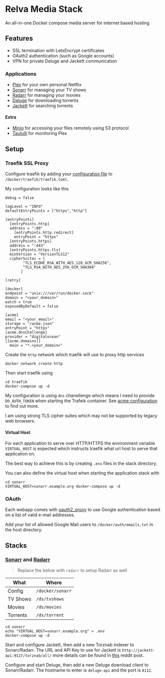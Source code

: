 # Relva Media Stack

An all-in-one Docker compose media server for internet based hosting

## Features

  - SSL termination with LetsEncrypt certificates
  - OAuth2 authentication (such as Google accounts)
  - VPN for private Deluge and Jackett communication
  

### Applications

  - [Plex](https://hub.docker.com/r/plexinc/pms-docker/) for your own personal Netflix
  - [Sonarr](#sonarr-and-radarr) for managing your TV shows
  - [Radarr](#sonarr-and-radarr) for managing your movies
  - [Deluge](https://hub.docker.com/r/linuxserver/deluge/) for downloading torrents
  - [Jackett](https://hub.docker.com/r/linuxserver/jackett/) for searching torrents
  
#### Extra

  - [Minio](https://www.minio.io/) for accessing your files remotely using S3 protocol
  - [Tautulli](https://hub.docker.com/r/linuxserver/tautulli/) for monitoring Plex


## Setup

### Traefik SSL Proxy

Configure traefik by adding your [configuration file](https://docs.traefik.io/basics/) to `/docker/traefik/traefik.toml`.

My configuration looks like this

```
debug = false

logLevel = "INFO"
defaultEntryPoints = ["https","http"]

[entryPoints]
  [entryPoints.http]
  address = ":80"
    [entryPoints.http.redirect]
    entryPoint = "https"
  [entryPoints.https]
  address = ":443"
  [entryPoints.https.tls]
  minVersion = "VersionTLS12"
  cipherSuites = [
        "TLS_ECDHE_RSA_WITH_AES_128_GCM_SHA256",
        "TLS_RSA_WITH_AES_256_GCM_SHA384"
       ]

[retry]

[docker]
endpoint = "unix:///var/run/docker.sock"
domain = "<your_domain>"
watch = true
exposedByDefault = false

[acme]
email = "<your_email>"
storage = "/acme.json"
entryPoint = "https"
[acme.dnsChallenge]
provider = "digitalocean"
[[acme.domains]]
  main = "*.<your_domain>"
```

Create the `http` network which traefik will use to proxy http services

```
docker network create http
```

Then start traefik using

```
cd traefik
docker-compose up -d
```

My configuration is using `dns` chanellenge which means I need to provide `DO_AUTH_TOKEN` when starting the Trafeik container. 
See [acme configuration](https://docs.traefik.io/configuration/acme/) to find out more.

I am using strong TLS cipher suites which may not be supported by legacy web browsers.

#### Virtual Host

For each application to serve over HTTP/HTTPS the environment variable `VIRTUAL_HOST` is expected which instructs traefik what url host to serve that application on.

The best way to achieve this is by creating `.env` files in the stack directory.

You can also define the virtual host when starting the application stack with

```
cd sonarr
VIRTUAL_HOST=sonarr.example.org docker-compose up -d
```

### OAuth

Each webapp comes with [oauth2_proxy](https://github.com/pusher/oauth2_proxy) to use Google authentication based on a list of valid e-mail addresses. 

Add your list of allowed Google Mail users to `/docker/auth/emails.txt` in the host directory.


## Stacks

### [Sonarr](https://hub.docker.com/r/linuxserver/sonarr/) and [Radarr](https://hub.docker.com/r/linuxserver/radarr/)

> Replace the below with `radarr` to setup Radarr as well

| What | Where |
| ---- | ----- |
| Config | `/docker/sonarr` |
| TV Shows | `/ds/tvshows` |
| Movies | `/ds/movies` |
| Torrents | `/ds/torrent` |

```
cd sonarr
echo "VIRTUAL_HOST=sonarr.example.org" > .env
docker-compose up -d
```

Start and configure Jackett, then add a new Torznab indexer to Sonarr/Radarr. 
The URL and API Key to use for Jackett is `http://jackett-api:9117/torznab/all/` more details can be found in [this](https://www.reddit.com/r/PleX/comments/737foz/tip_if_you_use_jackett_for_indexers_you_can_set_a/) reddit post.

Configure and start Deluge, then add a new Deluge download client to Sonarr/Radarr.
The hostname to enter is `deluge-api` and the port is `8112`.

